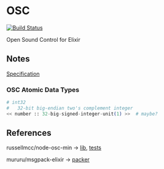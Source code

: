 OSC
===

[![Build Status](https://travis-ci.org/lpil/osc.svg?branch=master)](https://travis-ci.org/lpil/osc)

Open Sound Control for Elixir


## Notes

[Specification](http://opensoundcontrol.org/spec-1_0)


### OSC Atomic Data Types

```elixir
# int32
#   32-bit big-endian two's complement integer
<< number :: 32-big-signed-integer-unit(1) >>  # maybe?
```

## References

russellmcc/node-osc-min ->
[lib](https://github.com/russellmcc/node-osc-min/blob/master/lib/osc-utilities.coffee), 
[tests](https://github.com/russellmcc/node-osc-min/blob/master/test/test-osc-utilities.coffee)


mururu/msgpack-elixir ->
[packer](https://github.com/mururu/msgpack-elixir/blob/master/lib/message_pack/packer.ex)

